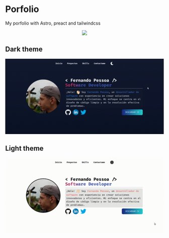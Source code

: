 # Porfolio

My porfolio with Astro, preact and tailwindcss

<div align="center">
   <a href="https://skillicons.dev">
    <img src="https://skillicons.dev/icons?i=astro,tailwind,react" />
  </a>
</div>

## Dark theme

![Tema oscuro de un portfolio](./doc/theme-dark.gif)

## Light theme

![Tema claro de un portfolio](./doc/light-theme.gif)
